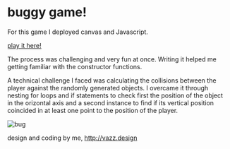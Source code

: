 # buggy game!

For this game I deployed canvas and Javascript. 
  
[play it here!](https://elisavazz.github.io/Bugs/)
  
The process was challenging and very fun at once. Writing it helped me getting familiar with the constructor functions.

A technical challenge I faced was calculating the collisions between the player against the randomly generated objects.
I overcame it through nesting for loops and if statements to check first the position of the object in the orizontal axis and a second instance to find if its vertical position coincided in at least one point to the position of the player.
  
  ![bug](https://raw.githubusercontent.com/elisavazz/Bugs/master/images/player2.png)


design and coding by me, http://vazz.design
